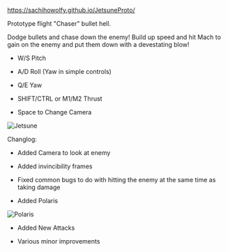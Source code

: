 https://sachihowolfy.github.io/JetsuneProto/

Prototype flight "Chaser" bullet hell.

Dodge bullets and chase down the enemy! Build up speed and hit Mach to gain on the enemy and put them down with a devestating blow!

- W/S Pitch

- A/D Roll (Yaw in simple controls)

- Q/E Yaw

- SHIFT/CTRL or M1/M2 Thrust

- Space to Change Camera

![Jetsune](https://cdn.discordapp.com/attachments/1112104087752822874/1288932169586049024/IMG_4173.jpg?ex=66fb9860&is=66fa46e0&hm=9d6278295ce06726532bd2cc31f5301bcabfd79e2ae3f78e02845f71ca4a1424&)

Changlog:

- Added Camera to look at enemy

- Added invincibility frames

- Fixed common bugs to do with hitting the enemy at the same time as taking damage

- Added Polaris

![Polaris](https://cdn.discordapp.com/attachments/1112104087752822874/1291596158577152050/IMG_4216.jpg?ex=6700ac28&is=66ff5aa8&hm=9a97f5583108d99432052804af5294cc4c32e6a3ef34848b4f2ab90e64526611&)

- Added New Attacks

- Various minor improvements
